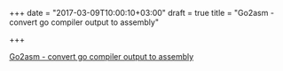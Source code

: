 +++
date = "2017-03-09T10:00:10+03:00"
draft = true
title = "Go2asm - convert go compiler output to assembly"

+++

<p><a href="https://godoc.org/rsc.io/tmp/go2asm">Go2asm - convert go compiler output to assembly</a></p>

